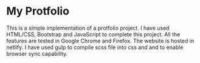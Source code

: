 # My Protfolio

This is a simple implementation of a protfolio project. I have used HTML/CSS, Bootstrap and JavaScript to complete this project. All the features are tested in Google Chrome and Firefox. The website is hosted in netlify. I have used gulp to compile scss file into css and and to enable browser sync capability.

